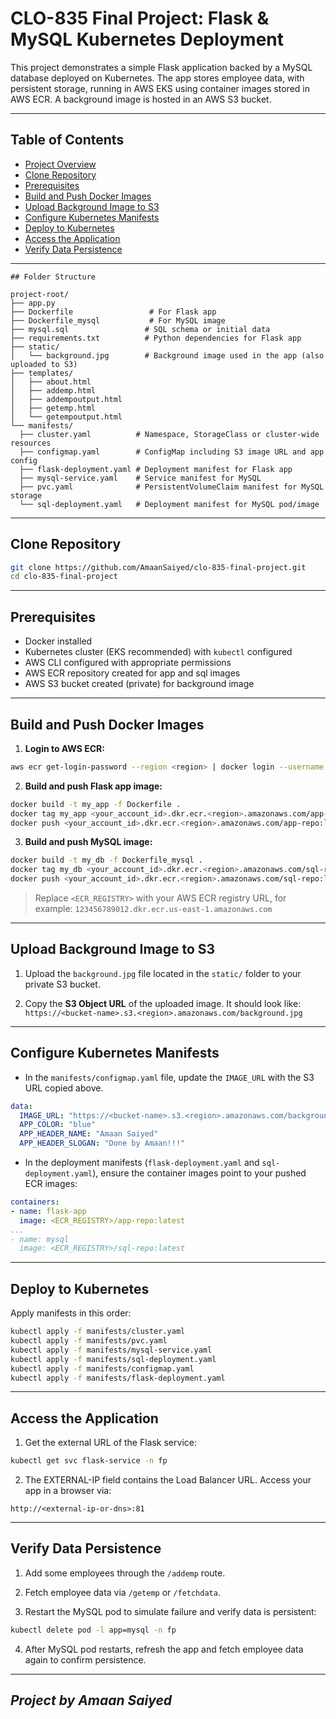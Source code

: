 # CLO-835 Final Project: Flask & MySQL Kubernetes Deployment

This project demonstrates a simple Flask application backed by a MySQL database deployed on Kubernetes. The app stores employee data, with persistent storage, running in AWS EKS using container images stored in AWS ECR. A background image is hosted in an AWS S3 bucket.

---

## Table of Contents

* [Project Overview](#project-overview)
* [Clone Repository](#clone-repository)
* [Prerequisites](#prerequisites)
* [Build and Push Docker Images](#build-and-push-docker-images)
* [Upload Background Image to S3](#upload-background-image-to-s3)
* [Configure Kubernetes Manifests](#configure-kubernetes-manifests)
* [Deploy to Kubernetes](#deploy-to-kubernetes)
* [Access the Application](#access-the-application)
* [Verify Data Persistence](#verify-data-persistence)
---
```
## Folder Structure

project-root/
├── app.py
├── Dockerfile                 # For Flask app
├── Dockerfile_mysql           # For MySQL image
├── mysql.sql                 # SQL schema or initial data
├── requirements.txt          # Python dependencies for Flask app
├── static/
│   └── background.jpg        # Background image used in the app (also uploaded to S3)
├── templates/
│   ├── about.html
│   ├── addemp.html
│   ├── addempoutput.html
│   ├── getemp.html
│   └── getempoutput.html
└── manifests/
  ├── cluster.yaml          # Namespace, StorageClass or cluster-wide resources
  ├── configmap.yaml        # ConfigMap including S3 image URL and app config
  ├── flask-deployment.yaml # Deployment manifest for Flask app
  ├── mysql-service.yaml    # Service manifest for MySQL
  ├── pvc.yaml              # PersistentVolumeClaim manifest for MySQL storage
  └── sql-deployment.yaml   # Deployment manifest for MySQL pod/image

````
---


## Clone Repository

```bash
git clone https://github.com/AmaanSaiyed/clo-835-final-project.git
cd clo-835-final-project
```

---

## Prerequisites

* Docker installed
* Kubernetes cluster (EKS recommended) with `kubectl` configured
* AWS CLI configured with appropriate permissions
* AWS ECR repository created for app and sql images
* AWS S3 bucket created (private) for background image

---

## Build and Push Docker Images

1. **Login to AWS ECR:**

```bash
aws ecr get-login-password --region <region> | docker login --username AWS --password-stdin <account_id>.dkr.ecr.<region>.amazonaws.com
```

2. **Build and push Flask app image:**

```bash
docker build -t my_app -f Dockerfile .
docker tag my_app <your_account_id>.dkr.ecr.<region>.amazonaws.com/app-repo:latest
docker push <your_account_id>.dkr.ecr.<region>.amazonaws.com/app-repo:latest
```

3. **Build and push MySQL image:**

```bash
docker build -t my_db -f Dockerfile_mysql .
docker tag my_db <your_account_id>.dkr.ecr.<region>.amazonaws.com/sql-repo:latest
docker push <your_account_id>.dkr.ecr.<region>.amazonaws.com/sql-repo:latest
```

> Replace `<ECR_REGISTRY>` with your AWS ECR registry URL, for example:
> `123456789012.dkr.ecr.us-east-1.amazonaws.com`

---

## Upload Background Image to S3

1. Upload the `background.jpg` file located in the `static/` folder to your private S3 bucket.

2. Copy the **S3 Object URL** of the uploaded image.
   It should look like:
   `https://<bucket-name>.s3.<region>.amazonaws.com/background.jpg`
---

## Configure Kubernetes Manifests

* In the `manifests/configmap.yaml` file, update the `IMAGE_URL` with the S3 URL copied above.

```yaml
data:
  IMAGE_URL: "https://<bucket-name>.s3.<region>.amazonaws.com/background.jpg"
  APP_COLOR: "blue"
  APP_HEADER_NAME: "Amaan Saiyed"
  APP_HEADER_SLOGAN: "Done by Amaan!!!"
```

* In the deployment manifests (`flask-deployment.yaml` and `sql-deployment.yaml`), ensure the container images point to your pushed ECR images:

```yaml
containers:
- name: flask-app
  image: <ECR_REGISTRY>/app-repo:latest
...
- name: mysql
  image: <ECR_REGISTRY>/sql-repo:latest
```

---

## Deploy to Kubernetes

Apply manifests in this order:

```bash
kubectl apply -f manifests/cluster.yaml
kubectl apply -f manifests/pvc.yaml
kubectl apply -f manifests/mysql-service.yaml
kubectl apply -f manifests/sql-deployment.yaml
kubectl apply -f manifests/configmap.yaml
kubectl apply -f manifests/flask-deployment.yaml
```

---

## Access the Application

1. Get the external URL of the Flask service:

```bash
kubectl get svc flask-service -n fp
```

2. The EXTERNAL-IP field contains the Load Balancer URL.
   Access your app in a browser via:

```
http://<external-ip-or-dns>:81
```

---

## Verify Data Persistence

1. Add some employees through the `/addemp` route.

2. Fetch employee data via `/getemp` or `/fetchdata`.

3. Restart the MySQL pod to simulate failure and verify data is persistent:

```bash
kubectl delete pod -l app=mysql -n fp
```

4. After MySQL pod restarts, refresh the app and fetch employee data again to confirm persistence.

---

*Project by Amaan Saiyed*
---

